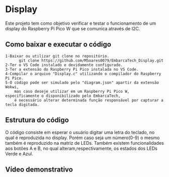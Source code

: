 # Display
Este projeto tem como objetivo verificar e testar o funcionamento de um display do Raspberry Pi Pico W que se comunica através de I2C.

## Como baixar e executar o código
    1-Baixar ou utilizar git clone no repositório.
          git clone https://github.com/MSoares0079/EmbarcaTech_Display.git
    2-Ter o VS Code instalado e devidamente configurado.
    3-Ter a extensão do Raspberry Pi Pico instalada no VS Code.
    4-Compilar o arquivo "Display.c" utilizando o compilador do Raspberry Pi Pico.
    5-O código pode ser simulado pelo "diagram.json" apartir da extensão Wokwi,
        mas caso deseje utilizar em um Raspberry Pi Pico W, especificamente o disponibilizado pelo EmbarcaTech,
        é necessário alterar determinada função responsável por capturar a tecla digitada.

## Estrutura do código

O código consiste em esperar o usuário digitar uma letra do teclado, no qual é reproduzida no display. Porém caso seja um número(0-9) o mesmo também é reproduzido na matriz de LEDs. 
Também existem funcionalidades aos botões A e B, no qual alteram,respectivamente, os estados dos LEDs Verde e Azul.

## Vídeo demonstrativo
